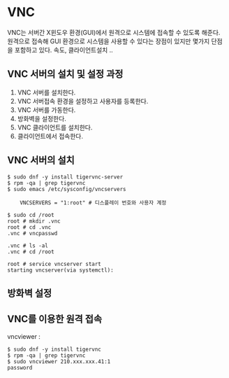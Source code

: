 

# VNC

VNC는 서버간 X윈도우 환경(GUI)에서 원격으로 시스템에 접속할 수 있도록 해준다.
원격으로 접속해 GUI 환경으로 시스템을 사용할 수 있다는 장점이 있지만 몇가지 단점을 포함하고 있다. 속도, 클라이언트설치 ..


## VNC 서버의 설치 및 설정 과정

1) VNC 서버를 설치한다.
2) VNC 서버접속 환경을 설정하고 사용자를 등록한다.
3) VNC 서버를 가동한다.
4) 방화벽을 설정한다.
5) VNC 클라이언트를 설치한다.
6) 클라이언트에서 접속한다.

## VNC 서버의 설치

	$ sudo dnf -y install tigervnc-server
	$ rpm -qa | grep tigervnc
	$ sudo emacs /etc/sysconfig/vncservers
	
		VNCSERVERS = "1:root" # 디스플레이 번호와 사용자 계정
	
	$ sudo cd /root
	root # mkdir .vnc
	root # cd .vnc
	.vnc # vncpasswd
	
	.vnc # ls -al
	.vnc # cd /root
	
	root # service vncserver start
	starting vncserver(via systemctl):
	
## 방화벽 설정


## VNC를 이용한 원격 접속

vncviewer <server IP>:<display number>

	$ sudo dnf -y install tigervnc
	$ rpm -qa | grep tigervnc
	$ sudo vncviewer 210.xxx.xxx.41:1
	password
	
	
